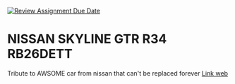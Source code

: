 [![Review Assignment Due Date](https://classroom.github.com/assets/deadline-readme-button-24ddc0f5d75046c5622901739e7c5dd533143b0c8e959d652212380cedb1ea36.svg)](https://classroom.github.com/a/DUj7T_Sj)

# NISSAN SKYLINE GTR R34 RB26DETT

Tribute to AWSOME car from nissan that can't be replaced forever
[Link web](https://fluffy-alpaca-40f615.netlify.app/)
